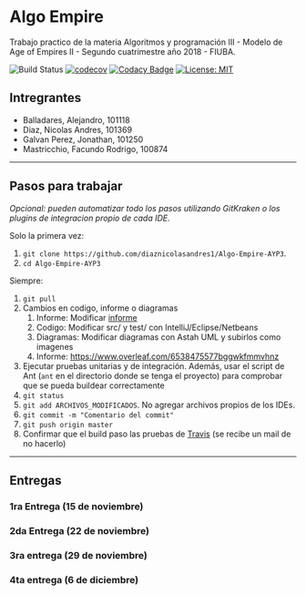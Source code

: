 # Algo Empire
Trabajo practico de la materia Algoritmos y programación III - Modelo de Age of Empires II -
Segundo cuatrimestre año 2018 - FIUBA.

![Build Status](https://travis-ci.com/diaznicolasandres1/Algo-Empire-AYP3.svg?token=4LgUpS6rvXisEoAyjjAp&branch=master
)
[![codecov](https://codecov.io/gh/diaznicolasandres1/Algo-Empire-AYP3/branch/master/graph/badge.svg)](https://codecov.io/gh/diaznicolasandres1/Algo-Empire-AYP3)
[![Codacy Badge](https://api.codacy.com/project/badge/Grade/02562e58ec574e73bee2a1ecf7b99712)](https://www.codacy.com/app/diaznicolasandres1/Algo-Empire-AYP3?utm_source=github.com&amp;utm_medium=referral&amp;utm_content=diaznicolasandres1/Algo-Empire-AYP3&amp;utm_campaign=Badge_Grade)
[![License: MIT](https://img.shields.io/badge/License-MIT-yellow.svg)](https://opensource.org/licenses/MIT)

## Intregrantes
-  Balladares, Alejandro, 101118
-  Diaz, Nicolas Andres, 101369
-  Galvan Perez, Jonathan, 101250
-  Mastricchio, Facundo Rodrigo, 100874

---
## Pasos para trabajar

_Opcional: pueden automatizar todo los pasos utilizando GitKraken o los plugins de integracion propio de cada IDE._

Solo la primera vez:
1. `git clone https://github.com/diaznicolasandres1/Algo-Empire-AYP3`.
1. `cd Algo-Empire-AYP3`

Siempre:
1. `git pull`
1. Cambios en codigo, informe o diagramas
    1. Informe: Modificar [informe](https://www.overleaf.com/6538475577bggwkfmmvhnz)
    1. Codigo: Modificar src/ y test/ con IntelliJ/Eclipse/Netbeans
    1. Diagramas: Modificar diagramas con Astah UML y subirlos como imagenes
    1. Informe: https://www.overleaf.com/6538475577bggwkfmmvhnz
1. Ejecutar pruebas unitarias y de integración. Además, usar el script de Ant (`ant` en el directorio donde se tenga el proyecto) para comprobar que se pueda buildear correctamente
1. `git status`
1. `git add ARCHIVOS_MODIFICADOS`. No agregar archivos propios de los IDEs.
1. `git commit -m "Comentario del commit"`
1. `git push origin master` 
1. Confirmar que el build paso las pruebas de [Travis](https://travis-ci.com/diaznicolasandres1/Algo-Empire-AYP3/) (se recibe un mail de no hacerlo)

---
## Entregas

### 1ra Entrega (15 de noviembre)

### 2da Entrega (22 de noviembre)

### 3ra entrega (29 de noviembre)

### 4ta entrega (6 de diciembre)
